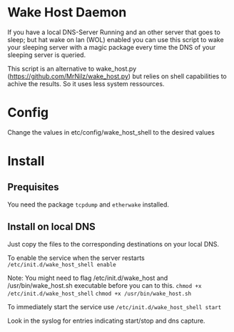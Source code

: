 # Wake Host Daemon

If you have a local DNS-Server Running and an other server that goes to sleep; but hat wake on lan (WOL) enabled you can use this script to wake your sleeping server with a magic package every time the DNS of your sleeping server is queried. 

This script is an alternative to wake_host.py (https://github.com/MrNilz/wake_host.py) but relies on shell capabilities to achive the results. So it uses less system ressources.

# Config
Change the values in etc/config/wake_host_shell to the desired values

# Install

## Prequisites

You need the package `tcpdump` and `etherwake` installed.

## Install on local DNS

Just copy the files to the corresponding destinations on your local DNS. 

To enable the service when the server restarts
 `/etc/init.d/wake_host_shell enable` 

Note: You might need to flag /etc/init.d/wake_host and /usr/bin/wake_host.sh executable before you can to this.
 `chmod +x /etc/init.d/wake_host_shell`
 `chmod +x /usr/bin/wake_host.sh`

To immediately start the service use
 `/etc/init.d/wake_host_shell start`

Look in the syslog for entries indicating start/stop and dns capture.
